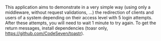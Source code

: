 This application aims to demonstrate in a very simple way (using only a middleware, without request validations, ...) the redirection of clients and users of a system depending on their access level with 5 login attempts. After these attempts, you will need to wait 1 minute to try again. To get the return messages, install dependencies (toasr only, https://github.com/CodeSeven/toastr).
